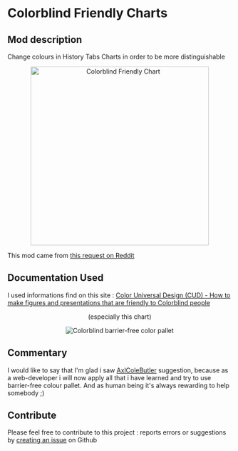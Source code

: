 # Colorblind Friendly Charts
## Mod description
Change colours in History Tabs Charts in order to be more distinguishable

<p align="center"><img src="http://i.imgur.com/4ZOfvKb.jpg" alt="Colorblind Friendly Chart" width="400" /></p>

This mod came from [this request on Reddit](https://www.reddit.com/r/RimWorld/comments/4ujca6/colorblind_mode_the_histroy_is_almost_un_usable)

## Documentation Used
I used informations find on this site : [Color Universal Design (CUD) - How to make figures and presentations that are friendly to Colorblind people](http://jfly.iam.u-tokyo.ac.jp/color/) 
<p align="center">(especially this chart)</p>
<p align="center"><img src="http://jfly.iam.u-tokyo.ac.jp/color/image/pallete.jpg" alt="Colorblind barrier-free color pallet" /></p>

## Commentary
I would like to say that I'm glad i saw [AxlColeButler](https://www.reddit.com/user/AxlColeButler) suggestion, because as a web-developer i will now apply all that i have learned and try to use barrier-free colour pallet. And as human being it's always rewarding to help somebody ;)

## Contribute
Please feel free to contribute to this project : reports errors or suggestions by [creating an issue](https://github.com/kaptain-kavern/Colorblind_Friendly_Charts/issues) on Github
